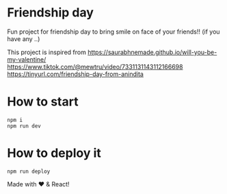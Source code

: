 # Friendship day

Fun project for friendship day to bring smile on face of your friends!! (if you have any ..)

This project is inspired from
https://saurabhnemade.github.io/will-you-be-my-valentine/
https://www.tiktok.com/@mewtru/video/7331131143112166698
https://tinyurl.com/friendship-day-from-anindita

# How to start

```
npm i
npm run dev
```

# How to deploy it

```
npm run deploy
```

Made with ❤️ & React!
